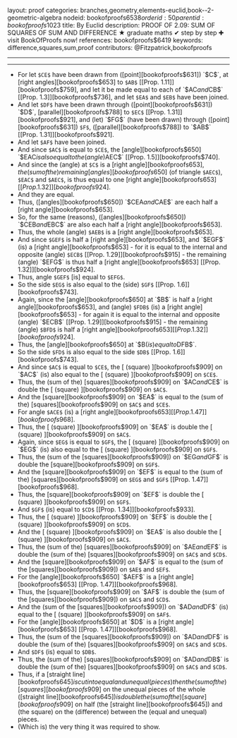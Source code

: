 layout: proof
categories: branches,geometry,elements-euclid,book--2-geometric-algebra
nodeid: bookofproofs$6538
orderid: 50
parentid: bookofproofs$1023
title: By Euclid
description: PROOF OF 2.09: SUM OF SQUARES OF SUM AND DIFFERENCE &#9733; graduate maths &#10004; step by step &#10010; visit BookOfProofs now!
references: bookofproofs$6419
keywords: difference,squares,sum,proof
contributors: @Fitzpatrick,bookofproofs

---


---



* For let `$CE$` have been drawn from ([point][bookofproofs$631]) `$C$`, at [right angles][bookofproofs$653] to `$AB$` [[Prop. 1.11]][bookofproofs$759], and let it be made equal to each of `$AC$` and `$CB$` [[Prop. 1.3]][bookofproofs$736], and let `$EA$` and `$EB$` have been joined.
* And let `$DF$` have been drawn through ([point][bookofproofs$631]) `$D$`, [parallel][bookofproofs$788] to `$EC$` [[Prop. 1.31]][bookofproofs$921], and (let) `$FG$` (have been drawn) through ([point][bookofproofs$631]) `$F$`, ([parallel][bookofproofs$788]) to `$AB$` [[Prop. 1.31]][bookofproofs$921].
* And let `$AF$` have been joined.
* And since `$AC$` is equal to `$CE$`, the [angle][bookofproofs$650] `$EAC$` is also equal to the (angle) `$AEC$` [[Prop. 1.5]][bookofproofs$740].
* And since the (angle) at `$C$` is a [right angle][bookofproofs$653], the (sum of the) remaining [angles][bookofproofs$650] (of triangle `$AEC$`), `$EAC$` and `$AEC$`, is thus equal to one [right angle][bookofproofs$653] [[Prop. 1.32]][bookofproofs$924].
* And they are equal.
* Thus, ([angles][bookofproofs$650]) `$CEA$` and `$CAE$` are each half a [right angle][bookofproofs$653].
* So, for the same (reasons), ([angles][bookofproofs$650]) `$CEB$` and `$EBC$` are also each half a [right angle][bookofproofs$653].
* Thus, the whole (angle) `$AEB$` is a [right angle][bookofproofs$653].
* And since `$GEF$` is half a [right angle][bookofproofs$653], and `$EGF$` (is) a [right angle][bookofproofs$653] - for it is equal to the internal and opposite (angle) `$ECB$` [[Prop. 1.29]][bookofproofs$915] - the remaining (angle) `$EFG$` is thus half a [right angle][bookofproofs$653] [[Prop. 1.32]][bookofproofs$924].
* Thus, angle `$GEF$` [is] equal to `$EFG$`.
* So the side `$EG$` is also equal to the (side) `$GF$` [[Prop. 1.6]][bookofproofs$743].
* Again, since the [angle][bookofproofs$650] at `$B$` is half a [right angle][bookofproofs$653], and (angle) `$FDB$` (is) a [right angle][bookofproofs$653] - for again it is equal to the internal and opposite (angle) `$ECB$` [[Prop. 1.29]][bookofproofs$915] - the remaining (angle) `$BFD$` is half a [right angle][bookofproofs$653] [[Prop. 1.32]][bookofproofs$924].
* Thus, the [angle][bookofproofs$650] at `$B$` (is) equal to `$DFB$`.
* So the side `$FD$` is also equal to the side `$DB$` [[Prop. 1.6]][bookofproofs$743].
* And since `$AC$` is equal to `$CE$`, the [ (square) ][bookofproofs$909] on `$AC$` (is) also equal to the [ (square) ][bookofproofs$909] on `$CE$`.
* Thus, the (sum of the) [squares][bookofproofs$909] on `$AC$` and `$CE$` is double the [ (square) ][bookofproofs$909] on `$AC$`.
* And the [square][bookofproofs$909] on `$EA$` is equal to the (sum of the) [squares][bookofproofs$909] on `$AC$` and `$CE$`.
* For angle `$ACE$` (is) a [right angle][bookofproofs$653] [[Prop. 1.47]][bookofproofs$968].
* Thus, the [ (square) ][bookofproofs$909] on `$EA$` is double the [ (square) ][bookofproofs$909] on `$AC$`.
* Again, since `$EG$` is equal to `$GF$`, the [ (square) ][bookofproofs$909] on `$EG$` (is) also equal to the [ (square) ][bookofproofs$909] on `$GF$`.
* Thus, the (sum of the [squares][bookofproofs$909]) on `$EG$` and `$GF$` is double the [square][bookofproofs$909] on `$GF$`.
* And the [square][bookofproofs$909] on `$EF$` is equal to the (sum of the) [squares][bookofproofs$909] on `$EG$` and `$GF$` [[Prop. 1.47]][bookofproofs$968].
* Thus, the [square][bookofproofs$909] on `$EF$` is double the [ (square) ][bookofproofs$909] on `$GF$`.
* And `$GF$` (is) equal to `$CD$` [[Prop. 1.34]][bookofproofs$933].
* Thus, the [ (square) ][bookofproofs$909] on `$EF$` is double the [ (square) ][bookofproofs$909] on `$CD$`.
* And the [ (square) ][bookofproofs$909] on `$EA$` is also double the [ (square) ][bookofproofs$909] on `$AC$`.
* Thus, the (sum of the) [squares][bookofproofs$909] on `$AE$` and `$EF$` is double the (sum of the) [squares][bookofproofs$909] on `$AC$` and `$CD$`.
* And the [square][bookofproofs$909] on `$AF$` is equal to the (sum of the [squares][bookofproofs$909]) on `$AE$` and `$EF$`.
* For the [angle][bookofproofs$650] `$AEF$` is a [right angle][bookofproofs$653] [[Prop. 1.47]][bookofproofs$968].
* Thus, the [square][bookofproofs$909] on `$AF$` is double the (sum of the [squares][bookofproofs$909]) on `$AC$` and `$CD$`.
* And the (sum of the [squares][bookofproofs$909]) on `$AD$` and `$DF$` (is) equal to the [ (square) ][bookofproofs$909] on `$AF$`.
* For the [angle][bookofproofs$650] at `$D$` is a [right angle][bookofproofs$653] [[Prop. 1.47]][bookofproofs$968].
* Thus, the (sum of the [squares][bookofproofs$909]) on `$AD$` and `$DF$` is double the (sum of the) [squares][bookofproofs$909] on `$AC$` and `$CD$`.
* And `$DF$` (is) equal to `$DB$`.
* Thus, the (sum of the) [squares][bookofproofs$909] on `$AD$` and `$DB$` is double the (sum of the) [squares][bookofproofs$909] on `$AC$` and `$CD$`.
* Thus, if a [straight line][bookofproofs$645] is cut into equal and unequal (pieces) then the (sum of the) [squares][bookofproofs$909] on the unequal pieces of the whole ([straight line][bookofproofs$645]) is double the (sum of the) [square][bookofproofs$909] on half (the [straight line][bookofproofs$645]) and (the square) on the (difference) between the (equal and unequal) pieces.
* (Which is) the very thing it was required to show.

